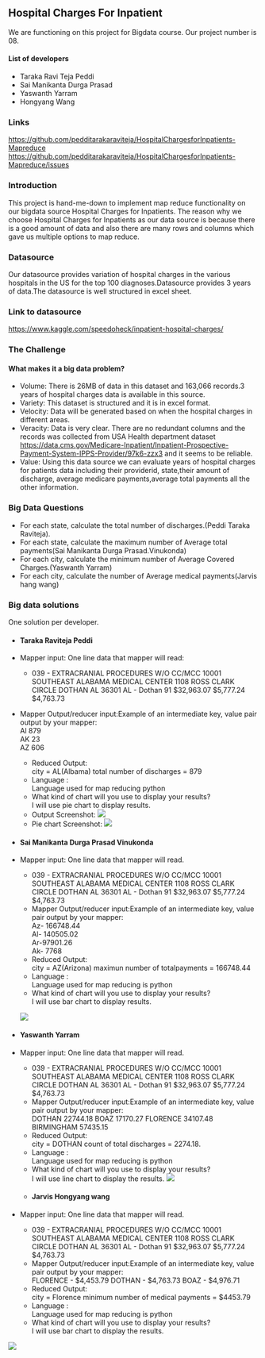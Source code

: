 ## Hospital Charges For Inpatient

We are functioning on this project for Bigdata course. Our project number is 08. 


 #### List of developers  
 
 
 
 
    
* Taraka Ravi Teja Peddi  
* Sai Manikanta Durga Prasad   
* Yaswanth Yarram  
* Hongyang Wang  
### Links  

https://github.com/pedditarakaraviteja/HospitalChargesforInpatients-Mapreduce  
https://github.com/pedditarakaraviteja/HospitalChargesforInpatients-Mapreduce/issues  
### Introduction
This project is hand-me-down to implement map reduce functionality on our bigdata source Hospital Charges for Inpatients. The reason why we choose Hospital Charges for Inpatients as our data source is because there is a good amount of data and also there are many  rows and columns which gave us multiple options to map reduce.

### Datasource  


Our datasource provides variation of hospital charges in the various hospitals in the US for the top 100 diagnoses.Datasource provides 3 years of data.The datasource is  well structured in excel sheet.    

### Link to datasource  
https://www.kaggle.com/speedoheck/inpatient-hospital-charges/  
### The Challenge
#### What makes it a big data problem?

* Volume: There is 26MB of data in this dataset and 163,066 records.3 years of hospital charges data is available in this source.    
* Variety: This dataset is structured and it is in excel format.  
* Velocity: Data will be generated based on when the hospital charges in different areas.  
* Veracity: Data is very clear. There are no redundant columns and the records was collected from USA Health department dataset https://data.cms.gov/Medicare-Inpatient/Inpatient-Prospective-Payment-System-IPPS-Provider/97k6-zzx3 and it seems to be reliable.  
* Value: Using this data source we can evaluate  years of hospital charges for patients  data including their providerid, state,their amount of discharge, average medicare payments,average total payments all the other information.  
### Big Data Questions
* For each state, calculate the total number of discharges.(Peddi Taraka Raviteja).  
* For each state, calculate the maximum number of Average total payments(Sai Manikanta Durga Prasad.Vinukonda)  
* For each city,  calculate the minimum number of Average Covered Charges.(Yaswanth Yarram)
* For each city, calculate the number of Average medical payments(Jarvis hang wang)

### Big data solutions
One solution per developer.
- #### Taraka Raviteja Peddi
* Mapper input: One line data that mapper will read:
   * 039 - EXTRACRANIAL PROCEDURES W/O CC/MCC	10001	SOUTHEAST ALABAMA MEDICAL CENTER	1108 ROSS CLARK CIRCLE	DOTHAN	AL	36301	AL - Dothan	91	$32,963.07 	$5,777.24 	$4,763.73  
   
*  Mapper Output/reducer input:Example of an intermediate key, value pair output by your mapper:  
    Al 879  
    AK 23  
    AZ 606  
    *  Reduced Output:  
     city = AL(Albama) total number of discharges = 879  
    * Language :  
     Language used for map reducing python  
    * What kind of chart will you use to display your results?  
     I will use pie chart to display results. 
     * Output Screenshot:
      ![](https://github.com/pedditarakaraviteja/HospitalChargesforInpatients-Mapreduce/blob/master/output%20screesnshots/Total_cal(Taraka%20Raviteja).png)
     * Pie chart Screenshot:
     ![](https://github.com/pedditarakaraviteja/HospitalChargesforInpatients-Mapreduce/blob/master/images/Screenshot%20(314).png)   
     
 - #### Sai Manikanta Durga Prasad Vinukonda  
 * Mapper input: One line data that mapper will read.  
    * 039 - EXTRACRANIAL PROCEDURES W/O CC/MCC	10001	SOUTHEAST ALABAMA MEDICAL CENTER	1108 ROSS CLARK CIRCLE	DOTHAN	AL	36301	AL - Dothan	91	$32,963.07 	$5,777.24 	$4,763.73   
    * Mapper Output/reducer input:Example of an intermediate key, value pair output by your mapper:  
     Az- 166748.44  
     Al- 140505.02  
     Ar-97901.26  
     Ak- 7768   
   *  Reduced Output:  
     city = AZ(Arizona) maximun number of totalpayments = 166748.44    
    * Language :    
     Language used for map reducing is  python    
    *  What kind of chart will you use to display your results?    
     I will use bar chart to display results. 
     
     ![](https://github.com/pedditarakaraviteja/HospitalChargesforInpatients-Mapreduce/blob/master/images/Screenshot%20(648).png)  
     
     
 - #### Yaswanth Yarram
 * Mapper input: One line data that mapper will read.  
    * 039 - EXTRACRANIAL PROCEDURES W/O CC/MCC	10001	SOUTHEAST ALABAMA MEDICAL CENTER	1108 ROSS CLARK CIRCLE	DOTHAN	AL	36301	AL - Dothan	91	$32,963.07 	$5,777.24 	$4,763.73   
    * Mapper Output/reducer input:Example of an intermediate key, value pair output by your mapper:  
        DOTHAN 22744.18
        BOAZ 17170.27
        FLORENCE 34107.48
        BIRMINGHAM 57435.15
   *  Reduced Output:  
     city = DOTHAN count of total discharges = 2274.18.  
    * Language :    
     Language used for map reducing is  python    
    *  What kind of chart will you use to display your results?    
     I will use line chart to display the results. 
     ![](https://github.com/pedditarakaraviteja/HospitalChargesforInpatients-Mapreduce/blob/master/images/Screenshot%20(85).png)  
     
      - #### Jarvis Hongyang wang
 * Mapper input: One line data that mapper will read.  
    * 039 - EXTRACRANIAL PROCEDURES W/O CC/MCC	10001	SOUTHEAST ALABAMA MEDICAL CENTER	1108 ROSS CLARK CIRCLE	DOTHAN	AL	36301	AL - Dothan	91	$32,963.07 	$5,777.24 	$4,763.73   
   * Mapper Output/reducer input:Example of an intermediate key, value pair output by your mapper:  
     FLORENCE - $4,453.79 
     DOTHAN - $4,763.73 
     BOAZ - $4,976.71
   *  Reduced Output:  
     city = Florence minimum number of medical payments = $4453.79
   * Language :    
     Language used for map reducing is  python    
   *  What kind of chart will you use to display your results?    
     I will use bar chart to display the results. 
     
     
![](https://github.com/pedditarakaraviteja/HospitalChargesforInpatients-Mapreduce/blob/master/images/Screenshot%20(4).png)
  
